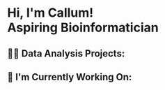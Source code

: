 <h1>Hi, I'm Callum! <br/>Aspiring Bioinformatician</h1>

<h2>👨‍💻 Data Analysis Projects:</h2>


<h2>🔭 I'm Currently Working On:</h2>  


<!--

Here are some ideas to get you started:

- 🔭 I’m currently working on ...
- 🌱 I’m currently learning ...
- 👯 I’m looking to collaborate on ...
- 🤔 I’m looking for help with ...
- 💬 Ask me about ...
- 📫 How to reach me: ...
- ⚡ Fun fact: ...
-->
